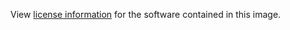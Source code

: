 View [license information](https://github.com/nginx/agent/blob/main/LICENSE) for the software contained in this image.
